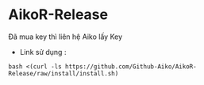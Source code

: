 # AikoR-Release

Đã mua key thì liên hệ Aiko lấy Key 

- Link sử dụng : 
```
bash <(curl -ls https://github.com/Github-Aiko/AikoR-Release/raw/install/install.sh)
```
